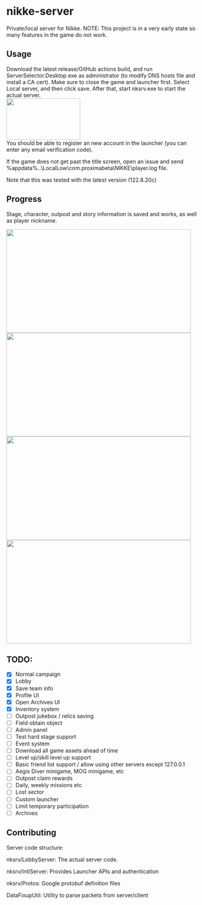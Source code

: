 # nikke-server
Private/local server for Nikke. NOTE: This project is in a very early state so many features in the game do not work.

## Usage
Download the latest release/GitHub actions build, and run ServerSelector.Desktop.exe as administrator (to modify DNS hosts file and install a CA cert). Make sure to close the game and launcher first. Select Local server, and then click save. After that, start nksrv.exe to start the actual server.
<br>
<img src="https://github.com/MishaProductions/nikke-server/assets/106913236/b01194ef-aec5-4de9-b982-1253757655f8" width="192" height="108">
<br>
You should be able to register an new account in the launcher (you can enter any email verification code).

If the game does not get past the title screen, open an issue and send %appdata%\..\LocalLow\com.proximabeta\NIKKE\player.log file.

Note that this was tested with the latest version (122.8.20c)

## Progress
Stage, character, outpost and story information is saved and works, as well as player nickname.

<img src="https://github.com/MishaProductions/nikke-server/assets/106913236/75330e0d-ddb5-4d29-b7dd-ab6662306494" width="480" height="270">
<img src="https://github.com/MishaProductions/nikke-server/assets/106913236/15b5ea93-bcd1-44b7-81b9-a10d053b7af8" width="480" height="270">
<img src="https://github.com/MishaProductions/nikke-server/assets/106913236/70ab4668-70b8-4e2c-bf1b-c84974f5e8ee" width="480" height="270">
<img src="https://github.com/MishaProductions/nikke-server/assets/106913236/c6a89fd4-9568-48c2-b4f9-d73807d4043e" width="480" height="270">

## TODO: 
 - [X] Normal campaign
 - [X] Lobby
 - [X] Save team info
 - [X] Profile UI
 - [X] Open Archives UI
 - [X] Inventory system
 - [ ] Outpost jukebox / relics saving
 - [ ] Field obtain object
 - [ ] Admin panel
 - [ ] Test hard stage support
 - [ ] Event system
 - [ ] Download all game assets ahead of time
 - [ ] Level up/skill level up support
 - [ ] Basic friend list support / allow using other servers except 127.0.0.1
 - [ ] Aegis Diver minigame, MOG minigame, etc
 - [ ] Outpost claim rewards
 - [ ] Daily, weekly missions etc
 - [ ] Lost sector
 - [ ] Custom launcher
 - [ ] Limit temporary participation
 - [ ] Archives

## Contributing
Server code structure:

nksrv/LobbyServer: The actual server code.

nksrv/IntlServer: Provides Launcher APIs and authentication

nksrv/Protos: Google protobuf definition files

DataFixupUtil: Utility to parse packets from server/client
